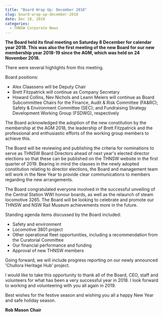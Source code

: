 ```yaml
---
title: "Board Wrap Up: December 2018"
slug: board-wrap-up-december-2018
date: Dec 18, 2018
categories:
  - THNSW Corporate News
---
```



**The Board held its final meeting on Saturday 8 December for calendar year 2018. This was also the first meeting of the new Board for our new membership year 2018-19 since the AGM, which was held on 24 November 2018.**

There were several highlights from this meeting.

Board positions:

* Alex Claassens will be Deputy Chair
* Brett Fitzpatrick will continue as Company Secretary
* Howard Collins, Nev Nichols and Leann Meiers will continue as Board Subcommittee Chairs for the Finance, Audit & Risk Committee (FA&RC); Safety & Environment Committee (SEC); and Fundraising Strategy Development Working Group (FSDWG), respectively

The Board acknowledged the adoption of the new constitution by the membership at the AGM 2018, the leadership of Brett Fitzpatrick and the professional and enthusiastic efforts of the working group members to achieve this.

The Board will be reviewing and publishing the criteria for nominations to serve as THNSW Board Directors ahead of next year's elected director elections so that these can be published on the THNSW website in the first quarter of 2019. Bearing in mind the clauses in the newly adopted constitution relating to director elections, the Board and management team will work in the New Year to provide clear communications to members regarding the new arrangements.

The Board congratulated everyone involved in the successful unveiling of the Central Station WWI honour boards, as well as the relaunch of steam locomotive 3265. The Board will be looking to celebrate and promote our THNSW and NSW Rail Museum achievements more in the future.

Standing agenda items discussed by the Board included:

* Safety and environment
* Locomotive 3801 project
* Other operational fleet opportunities, including a recommendation from the Curatorial Committee
* Our financial performance and funding
* Approval of new THNSW members

Going forward, we will include progress reporting on our newly announced 'Chullora Heritage Hub' project.

I would like to take this opportunity to thank all of the Board, CEO, staff and volunteers for what has been a very successful year in 2018. I look forward to working and volunteering with you all again in 2019.

Best wishes for the festive season and wishing you all a happy New Year and safe holiday season.

**Rob Mason**
**Chair**
